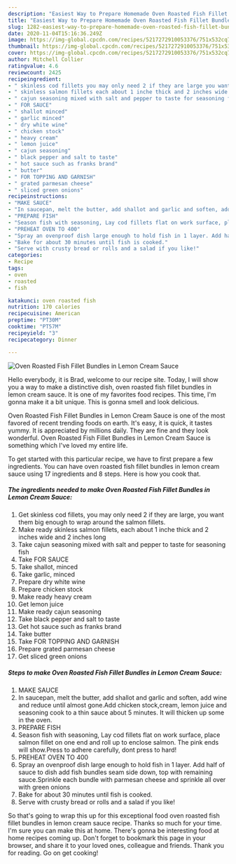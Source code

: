 ```yaml
---
description: "Easiest Way to Prepare Homemade Oven Roasted Fish Fillet Bundles in Lemon Cream Sauce"
title: "Easiest Way to Prepare Homemade Oven Roasted Fish Fillet Bundles in Lemon Cream Sauce"
slug: 1282-easiest-way-to-prepare-homemade-oven-roasted-fish-fillet-bundles-in-lemon-cream-sauce
date: 2020-11-04T15:16:36.249Z
image: https://img-global.cpcdn.com/recipes/5217272910053376/751x532cq70/oven-roasted-fish-fillet-bundles-in-lemon-cream-sauce-recipe-main-photo.jpg
thumbnail: https://img-global.cpcdn.com/recipes/5217272910053376/751x532cq70/oven-roasted-fish-fillet-bundles-in-lemon-cream-sauce-recipe-main-photo.jpg
cover: https://img-global.cpcdn.com/recipes/5217272910053376/751x532cq70/oven-roasted-fish-fillet-bundles-in-lemon-cream-sauce-recipe-main-photo.jpg
author: Mitchell Collier
ratingvalue: 4.6
reviewcount: 2425
recipeingredient:
- " skinless cod fillets you may only need 2 if they are large you want them big enough to wrap around the salmon fillets"
- " skinless salmon fillets each about 1 inche thick and 2 inches wide and 2 inches long"
- " cajun seasoning mixed with salt and pepper to taste for seasoning fish"
- " FOR SAUCE"
- " shallot minced"
- " garlic minced"
- " dry white wine"
- " chicken stock"
- " heavy cream"
- " lemon juice"
- " cajun seasoning"
- " black pepper and salt to taste"
- " hot sauce such as franks brand"
- " butter"
- " FOR TOPPING AND GARNISH"
- " grated parmesan cheese"
- " sliced green onions"
recipeinstructions:
- "MAKE SAUCE"
- "In saucepan, melt the butter, add shallot and garlic and soften, add wine and reduce until almost gone.Add chicken stock,cream, lemon juice and seasoning cook to a thin sauce about 5 minutes. It will thicken up some in the oven."
- "PREPARE FISH"
- "Season fish with seasoning, Lay cod fillets flat on work surface, place salmon fillet on one end and roll up to enclose salmon. The pink ends will show.Press to adhere carefully, dont press to hard!"
- "PREHEAT OVEN TO 400"
- "Spray an ovenproof dish large enough to hold fish in 1 layer. Add half of sauce to dish add fish bundles seam side down, top with remaining sauce.Sprinkle each bundle with parmesan cheese and sprinkle all over with green onions"
- "Bake for about 30 minutes until fish is cooked."
- "Serve with crusty bread or rolls and a salad if you like!"
categories:
- Recipe
tags:
- oven
- roasted
- fish

katakunci: oven roasted fish 
nutrition: 170 calories
recipecuisine: American
preptime: "PT30M"
cooktime: "PT57M"
recipeyield: "3"
recipecategory: Dinner

---
```



![Oven Roasted Fish Fillet Bundles in Lemon Cream Sauce](https://img-global.cpcdn.com/recipes/5217272910053376/751x532cq70/oven-roasted-fish-fillet-bundles-in-lemon-cream-sauce-recipe-main-photo.jpg)

Hello everybody, it is Brad, welcome to our recipe site. Today, I will show you a way to make a distinctive dish, oven roasted fish fillet bundles in lemon cream sauce. It is one of my favorites food recipes. This time, I'm gonna make it a bit unique. This is gonna smell and look delicious.

Oven Roasted Fish Fillet Bundles in Lemon Cream Sauce is one of the most favored of recent trending foods on earth. It's easy, it is quick, it tastes yummy. It is appreciated by millions daily. They are fine and they look wonderful. Oven Roasted Fish Fillet Bundles in Lemon Cream Sauce is something which I've loved my entire life.




To get started with this particular recipe, we have to first prepare a few ingredients. You can have oven roasted fish fillet bundles in lemon cream sauce using 17 ingredients and 8 steps. Here is how you cook that.

<!--inarticleads1-->

##### The ingredients needed to make Oven Roasted Fish Fillet Bundles in Lemon Cream Sauce:

1. Get  skinless cod fillets, you may only need 2 if they are large, you want them big enough to wrap around the salmon fillets.
1. Make ready  skinless salmon fillets, each about 1 inche thick and 2 inches wide and 2 inches long
1. Take  cajun seasoning mixed with salt and pepper to taste for seasoning fish
1. Take  FOR SAUCE
1. Take  shallot, minced
1. Take  garlic, minced
1. Prepare  dry white wine
1. Prepare  chicken stock
1. Make ready  heavy cream
1. Get  lemon juice
1. Make ready  cajun seasoning
1. Take  black pepper and salt to taste
1. Get  hot sauce such as franks brand
1. Take  butter
1. Take  FOR TOPPING AND GARNISH
1. Prepare  grated parmesan cheese
1. Get  sliced green onions




<!--inarticleads2-->

##### Steps to make Oven Roasted Fish Fillet Bundles in Lemon Cream Sauce:

1. MAKE SAUCE
1. In saucepan, melt the butter, add shallot and garlic and soften, add wine and reduce until almost gone.Add chicken stock,cream, lemon juice and seasoning cook to a thin sauce about 5 minutes. It will thicken up some in the oven.
1. PREPARE FISH
1. Season fish with seasoning, Lay cod fillets flat on work surface, place salmon fillet on one end and roll up to enclose salmon. The pink ends will show.Press to adhere carefully, dont press to hard!
1. PREHEAT OVEN TO 400
1. Spray an ovenproof dish large enough to hold fish in 1 layer. Add half of sauce to dish add fish bundles seam side down, top with remaining sauce.Sprinkle each bundle with parmesan cheese and sprinkle all over with green onions
1. Bake for about 30 minutes until fish is cooked.
1. Serve with crusty bread or rolls and a salad if you like!




So that's going to wrap this up for this exceptional food oven roasted fish fillet bundles in lemon cream sauce recipe. Thanks so much for your time. I'm sure you can make this at home. There's gonna be interesting food at home recipes coming up. Don't forget to bookmark this page in your browser, and share it to your loved ones, colleague and friends. Thank you for reading. Go on get cooking!
